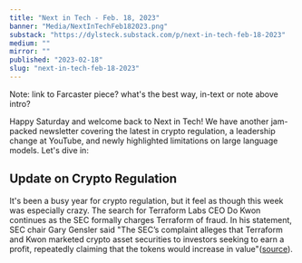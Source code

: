 ```yaml
---
title: "Next in Tech - Feb. 18, 2023"
banner: "Media/NextInTechFeb182023.png"
substack: "https://dylsteck.substack.com/p/next-in-tech-feb-18-2023"
medium: ""
mirror: ""
published: "2023-02-18"
slug: "next-in-tech-feb-18-2023"
---
```


Note: link to Farcaster piece? what's the best way, in-text or note above intro?

Happy Saturday and welcome back to Next in Tech! We have another jam-packed newsletter covering the latest in crypto regulation, a leadership change at YouTube, and newly highlighted limitations on large language models. Let's dive in:

## Update on Crypto Regulation

It's been a busy year for crypto regulation, but it feel as though this week was especially crazy. 
The search for Terraform Labs CEO Do Kwon continues as the SEC formally charges Terraform of fraud. In his statement, SEC chair Gary Gensler said "The SEC’s complaint alleges that Terraform and Kwon marketed crypto asset securities to investors seeking to earn a profit, repeatedly claiming that the tokens would increase in value"([source](https://www.sec.gov/news/press-release/2023-32#:~:text=%22We%20allege%20that%20Terraform%20and,said%20SEC%20Chair%20Gary%20Gensler.)).

